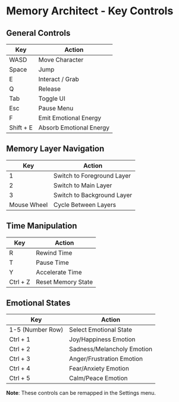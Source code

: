 # Memory Architect - Key Controls

## General Controls

| Key                 | Action                     |
|---------------------|----------------------------|
| WASD                | Move Character             |
| Space               | Jump                       |
| E                   | Interact / Grab            |
| Q                   | Release                    |
| Tab                 | Toggle UI                  |
| Esc                 | Pause Menu                 |
| F                   | Emit Emotional Energy      |
| Shift + E           | Absorb Emotional Energy    |

## Memory Layer Navigation

| Key                 | Action                     |
|---------------------|----------------------------|
| 1                   | Switch to Foreground Layer |
| 2                   | Switch to Main Layer       |
| 3                   | Switch to Background Layer |
| Mouse Wheel         | Cycle Between Layers       |

## Time Manipulation

| Key                 | Action                     |
|---------------------|----------------------------|
| R                   | Rewind Time                |
| T                   | Pause Time                 |
| Y                   | Accelerate Time            |
| Ctrl + Z            | Reset Memory State         |

## Emotional States

| Key                 | Action                     |
|---------------------|----------------------------|
| 1-5 (Number Row)    | Select Emotional State     |
| Ctrl + 1            | Joy/Happiness Emotion      |
| Ctrl + 2            | Sadness/Melancholy Emotion |
| Ctrl + 3            | Anger/Frustration Emotion  |
| Ctrl + 4            | Fear/Anxiety Emotion       |
| Ctrl + 5            | Calm/Peace Emotion         |

**Note**: These controls can be remapped in the Settings menu.